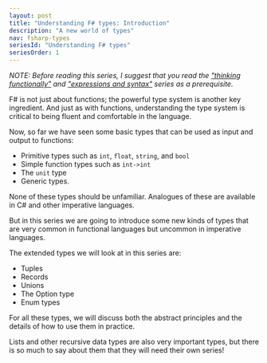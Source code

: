 ```yaml
---
layout: post
title: "Understanding F# types: Introduction"
description: "A new world of types"
nav: fsharp-types
seriesId: "Understanding F# types"
seriesOrder: 1
---
```


*NOTE: Before reading this series, I suggest that you read the ["thinking functionally"](/series/thinking-functionally.html) and ["expressions and syntax"](/series/expressions-and-syntax.html) series as a prerequisite.* 


F# is not just about functions; the powerful type system is another key ingredient.  And just as with functions, understanding the type system is critical to being fluent and comfortable in the language.

Now, so far we have seen some basic types that can be used as input and output to functions:

* 	Primitive types such as `int`, `float`, `string`, and `bool`
* 	Simple function types such as `int->int`
* 	The `unit` type
* 	Generic types.

None of these types should be unfamiliar. Analogues of these are available in C# and other imperative languages. 

But in this series we are going to introduce some new kinds of types that are very common in functional languages but uncommon in imperative languages. 

The extended types we will look at in this series are:

* 	Tuples
* 	Records
* 	Unions
* 	The Option type
* 	Enum types

For all these types, we will discuss both the abstract principles and the details of how to use them in practice. 

Lists and other recursive data types are also very important types, but there is so much to say about them that they will need their own series!
